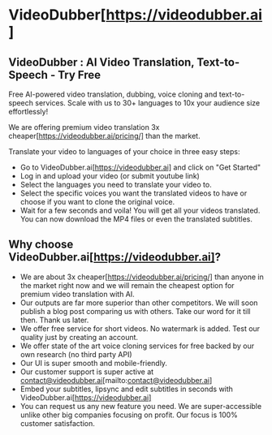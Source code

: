 # VideoDubber[https://videodubber.ai]
## VideoDubber : AI Video Translation, Text-to-Speech - Try Free

Free AI-powered video translation, dubbing, voice cloning and text-to-speech services. Scale with us to 30+ languages to 10x your audience size effortlessly!

We are offering premium video translation 3x cheaper[https://videodubber.ai/pricing/] than the market.

Translate your video to languages of your choice in three easy steps:

- Go to VideoDubber.ai[https://videodubber.ai] and click on "Get Started"
- Log in and upload your video (or submit youtube link)
- Select the languages you need to translate your video to.
- Select the specific voices you want the translated videos to have or choose if you want to clone the original voice.
- Wait for a few seconds and voila! You will get all your videos translated. You can now download the MP4 files or even the translated subtitles.

## Why choose VideoDubber.ai[https://videodubber.ai]?

- We are about 3x cheaper[https://videodubber.ai/pricing/] than anyone in the market right now and we will remain the cheapest option for premium video translation with AI.
- Our outputs are far more superior than other competitors. We will soon publish a blog post comparing us with others. Take our word for it till then. Thank us later.
- We offer free service for short videos. No watermark is added. Test our quality just by creating an account.
- We offer state of the art voice cloning services for free backed by our own research (no third party API)
- Our UI is super smooth and mobile-friendly.
- Our customer support is super active at contact@videodubber.ai[mailto:contact@videodubber.ai]
- Embed your subtitles, lipsync and edit subtitles in seconds with VideoDubber.ai[https://videodubber.ai]
- You can request us any new feature you need. We are super-accessible unlike other big companies focusing on profit. Our focus is 100% customer satisfaction.


